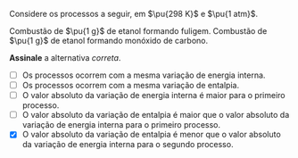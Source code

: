 Considere os processos a seguir, em $\pu{298 K}$ e $\pu{1 atm}$.

Combustão de $\pu{1 g}$ de etanol formando fuligem.
Combustão de $\pu{1 g}$ de etanol formando monóxido de carbono.

**Assinale** a alternativa *correta*.

- [ ] Os processos ocorrem com a mesma variação de energia interna.
- [ ] Os processos ocorrem com a mesma variação de entalpia.
- [ ] O valor absoluto da variação de energia interna é maior para o primeiro processo.
- [ ] O valor absoluto da variação de entalpia é maior que o valor absoluto da variação de energia interna para o primeiro processo.
- [x] O valor absoluto da variação de entalpia é menor que o valor absoluto da variação de energia interna para o segundo processo.

